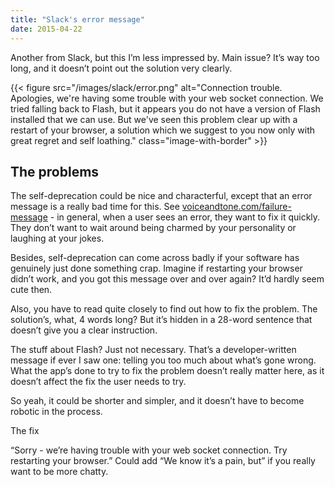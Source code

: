 ```yaml
---
title: "Slack's error message"
date: 2015-04-22
---
```


Another from Slack, but this I’m less impressed by. Main issue? It’s way too long, and it doesn’t point out the solution very clearly.

{{< figure src="/images/slack/error.png" alt="Connection trouble. Apologies, we're having some trouble with your web socket connection. We tried falling back to Flash, but it appears you do not have a version of Flash installed that we can use. But we've seen this problem clear up with a restart of your browser, a solution which we suggest to you now only with great regret and self loathing." class="image-with-border" >}}

## The problems

The self-deprecation could be nice and characterful, except that an error message is a really bad time for this. See [voiceandtone.com/failure-message](https://web.archive.org/web/20170606041859/http://voiceandtone.com/failure-message/) - in general, when a user sees an error, they want to fix it quickly. They don’t want to wait around being charmed by your personality or laughing at your jokes.

Besides, self-deprecation can come across badly if your software has genuinely just done something crap. Imagine if restarting your browser didn’t work, and you got this message over and over again? It’d hardly seem cute then.

Also, you have to read quite closely to find out how to fix the problem. The solution’s, what, 4 words long? But it’s hidden in a 28-word sentence that doesn’t give you a clear instruction.

The stuff about Flash? Just not necessary. That’s a developer-written message if ever I saw one: telling you too much about what’s gone wrong. What the app’s done to try to fix the problem doesn’t really matter here, as it doesn’t affect the fix the user needs to try. 

So yeah, it could be shorter and simpler, and it doesn’t have to become robotic in the process.

The fix

“Sorry - we’re having trouble with your web socket connection. Try restarting your browser.” Could add “We know it’s a pain, but” if you really want to be more chatty.

<!-- https://uiwriting.tumblr.com/post/117090077219/another-from-slack-but-this-im-less-impressed -->

